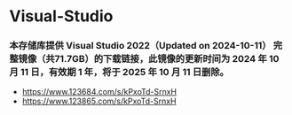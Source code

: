 # Visual-Studio
### 本存储库提供 Visual Studio 2022（Updated on 2024-10-11） 完整镜像（共71.7GB）的下载链接，此镜像的更新时间为 2024 年 10 月 11 日，有效期 1 年，将于 2025 年 10 月 11 日删除。
* https://www.123684.com/s/kPxoTd-SrnxH
* https://www.123865.com/s/kPxoTd-SrnxH

